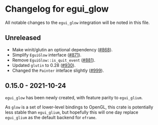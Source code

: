 # Changelog for egui_glow
All notable changes to the `egui_glow` integration will be noted in this file.


## Unreleased
* Make winit/glutin an optional dependency ([#868](https://github.com/emilk/egui/pull/868)).
* Simplify `EguiGlow` interface ([#871](https://github.com/emilk/egui/pull/871)).
* Remove `EguiGlow::is_quit_event` ([#881](https://github.com/emilk/egui/pull/881)).
* Updated `glutin` to 0.28 ([#930](https://github.com/emilk/egui/pull/930)).
* Changed the `Painter` inteface slightly ([#999](https://github.com/emilk/egui/pull/999)).


## 0.15.0 - 2021-10-24
`egui_glow` has been newly created, with feature parity to `egui_glium`.

As `glow` is a set of lower-level bindings to OpenGL, this crate is potentially less stable than `egui_glium`,
but hopefully this will one day replace `egui_glium` as the default backend for `eframe`.
